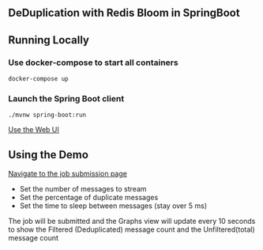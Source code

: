 ## DeDuplication with Redis Bloom in SpringBoot

## Running Locally

### Use docker-compose to start all containers

```
docker-compose up
```

### Launch the Spring Boot client

```
./mvnw spring-boot:run
```
[Use the Web UI](http://localhost:8000)

## Using the Demo

[Navigate to the job submission page](http://localhost:8000)

- Set the number of messages to stream
- Set the percentage of duplicate messages
- Set the time to sleep between messages (stay over 5 ms)

The job will be submitted and the Graphs view will update every 10 seconds to show the Filtered (Deduplicated) message count and the Unfiltered(total) message count

